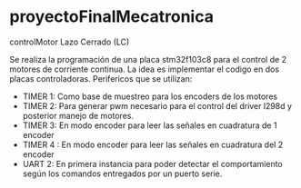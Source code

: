 # proyectoFinalMecatronica
 controlMotor Lazo Cerrado (LC)


Se realiza la programación de una placa stm32f103c8 para el control de 2 motores de corriente continua.
La idea es implementar el codigo en dos placas controladoras. 
Perifericos que se utilizan: 

-	TIMER 1: Como base de muestreo para los encoders de los motores
-	TIMER 2: Para generar pwm necesario para el control del driver l298d y posterior manejo de motores.
-	TIMER 3: En modo encoder para leer las señales en cuadratura de 1 encoder
-	TIMER 4 : En modo encoder para leer las señales en cuadratura del 2 encoder
-	UART 2: En primera instancia para poder detectar el comportamiento según los comandos entregados por un puerto serie. 

